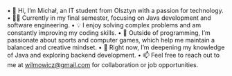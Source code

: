 • 👋 Hi, I’m Michał, an IT student from Olsztyn with a passion for technology.
• 👨‍🎓 Currently in my final semester, focusing on Java development and software engineering.
• 💡 I enjoy solving complex problems and am constantly improving my coding skills.
• 👀 Outside of programming, I’m passionate about sports and computer games, which help me maintain a balanced and creative mindset.
• 🌱 Right now, I’m deepening my knowledge of Java and exploring backend development.
• 📫 Feel free to reach out to me at wilmowicz@gmail.com for collaboration or job opportunities.

<!---
Michalwili/Michalwili is a ✨ special ✨ repository because its `README.md` (this file) appears on your GitHub profile.
You can click the Preview link to take a look at your changes.
--->
